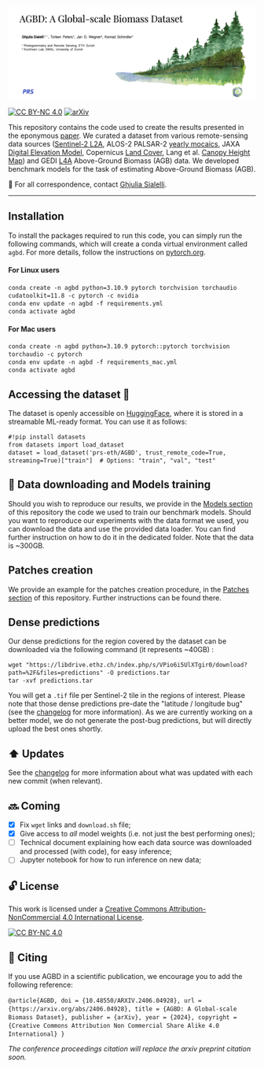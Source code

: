![image info](header.png)

[![CC BY-NC 4.0][cc-by-nc-shield]][cc-by-nc] [![arXiv](https://img.shields.io/badge/arXiv-2406.04928-b31b1b.svg?style=flat-square)](https://arxiv.org/abs/2406.04928)

This repository contains the code used to create the results presented in the eponymous [paper](https://arxiv.org/abs/2406.04928). We curated a dataset from various remote-sensing data sources ([Sentinel-2 L2A](https://sentinels.copernicus.eu/web/sentinel/sentinel-data-access/sentinel-products/sentinel-2-data-products/collection-1-level-2a), ALOS-2 PALSAR-2 [yearly mocaics](https://www.eorc.jaxa.jp/ALOS/en/dataset/fnf_e.htm), JAXA [Digital Elevation Model](https://www.eorc.jaxa.jp/ALOS/en/dataset/aw3d30/aw3d30_e.htm), Copernicus [Land Cover](https://land.copernicus.eu/en/products/global-dynamic-land-cover/copernicus-global-land-service-land-cover-100m-collection-3-epoch-2019-globe), Lang et al. [Canopy Height Map](https://langnico.github.io/globalcanopyheight/)) and GEDI [L4A](https://daac.ornl.gov/GEDI/guides/GEDI_L4A_AGB_Density_V2_1.html) Above-Ground Biomass (AGB) data. We developed benchmark models for the task of estimating Above-Ground Biomass (AGB).

:email: For all correspondence, contact [Ghjulia Sialelli](mailto:gsialelli@ethz.ch). 

---

## Installation
To install the packages required to run this code, you can simply run the following commands, which will create a conda virtual environment called `agbd`. For more details, follow the instructions on [pytorch.org](https://pytorch.org/get-started/locally).

#### For Linux users
```
conda create -n agbd python=3.10.9 pytorch torchvision torchaudio cudatoolkit=11.8 -c pytorch -c nvidia
conda env update -n agbd -f requirements.yml
conda activate agbd
```

#### For Mac users
```
conda create -n agbd python=3.10.9 pytorch::pytorch torchvision torchaudio -c pytorch 
conda env update -n agbd -f requirements_mac.yml
conda activate agbd
```


## Accessing the dataset 🤗
The dataset is openly accessible on [HuggingFace](https://huggingface.co/datasets/prs-eth/AGBD), where it is stored in a streamable ML-ready format. You can use it as follows:
```
#!pip install datasets
from datasets import load_dataset
dataset = load_dataset('prs-eth/AGBD', trust_remote_code=True, streaming=True)["train"]  # Options: "train", "val", "test"
```

## :arrows_counterclockwise: Data downloading and Models training
Should you wish to reproduce our results, we provide in the [Models section](https://github.com/ghjuliasialelli/AGBD/tree/main/Models) of this repository the code we used to train our benchmark models. Should you want to reproduce our experiments with the data format we used, you can download the data and use the provided data loader. You can find further instruction on how to do it in the dedicated folder. Note that the data is ~300GB.

## Patches creation
We provide an example for the patches creation procedure, in the [Patches section](https://github.com/ghjuliasialelli/AGBD/tree/main/Patches) of this repository. Further instructions can be found there.

## Dense predictions
Our dense predictions for the region covered by the dataset can be downloaded via the following command (it represents ~40GB) :
```
wget "https://libdrive.ethz.ch/index.php/s/VPio6i5UlXTgir0/download?path=%2F&files=predictions" -O predictions.tar
tar -xvf predictions.tar
```
You will get a `.tif` file per Sentinel-2 tile in the regions of interest.
Please note that those dense predictions pre-date the "latitude / longitude bug" (see the [changelog](changelog.md) for more information). As we are currently working on a better model, we do not generate the post-bug predictions, but will directly upload the best ones shortly.

## :arrow_up: Updates 
See the [changelog](changelog.md) for more information about what was updated with each new commit (when relevant).

## :soon: Coming
- [X] Fix `wget` links and `download.sh` file;
- [X] Give access to *all* model weights (i.e. not just the best performing ones);
- [ ] Technical document explaining how each data source was downloaded and processed (with code), for easy inference;
- [ ] Jupyter notebook for how to run inference on new data;

## :unlock: License

This work is licensed under a
[Creative Commons Attribution-NonCommercial 4.0 International License][cc-by-nc].


[![CC BY-NC 4.0][cc-by-nc-image]][cc-by-nc]

[cc-by-nc]: https://creativecommons.org/licenses/by-nc/4.0/
[cc-by-nc-image]: https://licensebuttons.net/l/by-nc/4.0/88x31.png
[cc-by-nc-shield]: https://img.shields.io/badge/License-CC%20BY--NC%204.0-lightgrey.svg


## :handshake: Citing

If you use AGBD in a scientific publication, we encourage you to add the following reference:

``
@article{AGBD,
  doi = {10.48550/ARXIV.2406.04928},
  url = {https://arxiv.org/abs/2406.04928},
  title = {AGBD: A Global-scale Biomass Dataset},
  publisher = {arXiv},
  year = {2024},
  copyright = {Creative Commons Attribution Non Commercial Share Alike 4.0 International}
}
``

*The conference proceedings citation will replace the arxiv preprint citation soon.*

